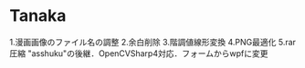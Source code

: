 # Tanaka
1.漫画画像のファイル名の調整 2.余白削除 3.階調値線形変換 4.PNG最適化 5.rar圧縮 "asshuku"の後継．OpenCVSharp4対応．フォームからwpfに変更
